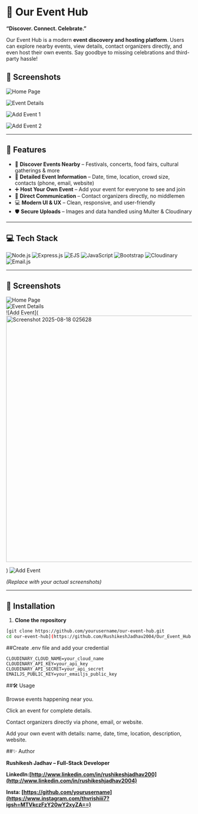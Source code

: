 # 🎉 Our Event Hub

**“Discover. Connect. Celebrate.”**  

Our Event Hub is a modern **event discovery and hosting platform**. Users can explore nearby events, view details, contact organizers directly, and even host their own events. Say goodbye to missing celebrations and third-party hassle!

## 📸 Screenshots

![Home Page](https://github.com/user-attachments/assets/15befd41-6911-4341-bc86-0fdfaf3759e1)  

![Event Details](https://github.com/user-attachments/assets/67c2f2b2-404a-4a2f-a80f-07b275d4ea04)  

![Add Event 1](https://github.com/user-attachments/assets/dc137d1e-ff3e-47f0-8129-d3b26b787dad)  

![Add Event 2](https://github.com/user-attachments/assets/961c8ca5-de32-47a2-a6ce-e2301e912cff)


---

## 🌟 Features

- 🎯 **Discover Events Nearby** – Festivals, concerts, food fairs, cultural gatherings & more  
- 📍 **Detailed Event Information** – Date, time, location, crowd size, contacts (phone, email, website)  
- ➕ **Host Your Own Event** – Add your event for everyone to see and join  
- 🔗 **Direct Communication** – Contact organizers directly, no middlemen  
- 💻 **Modern UI & UX** – Clean, responsive, and user-friendly  
- 🛡 **Secure Uploads** – Images and data handled using Multer & Cloudinary  

---

## 💻 Tech Stack

![Node.js](https://img.shields.io/badge/Node.js-339933?style=for-the-badge&logo=node.js&logoColor=white)
![Express.js](https://img.shields.io/badge/Express.js-000000?style=for-the-badge&logo=express&logoColor=white)
![EJS](https://img.shields.io/badge/EJS-DD0031?style=for-the-badge&logo=ejs&logoColor=white)
![JavaScript](https://img.shields.io/badge/JavaScript-F7DF1E?style=for-the-badge&logo=javascript&logoColor=black)
![Bootstrap](https://img.shields.io/badge/Bootstrap-7952B3?style=for-the-badge&logo=bootstrap&logoColor=white)
![Cloudinary](https://img.shields.io/badge/Cloudinary-0033CC?style=for-the-badge&logo=cloudinary&logoColor=white)
![Email.js](https://img.shields.io/badge/Email.js-FF6F61?style=for-the-badge)

---

## 📸 Screenshots

![Home Page](<img width="1352" height="634" alt="Screenshot 2025-08-18 025324" src="https://github.com/user-attachments/assets/15befd41-6911-4341-bc86-0fdfaf3759e1" />
)  
![Event Details](<img width="1184" height="651" alt="Screenshot 2025-08-18 025358" src="https://github.com/user-attachments/assets/67c2f2b2-404a-4a2f-a80f-07b275d4ea04" />
)  
![Add Event](<img width="1218" height="668" alt="Screenshot 2025-08-18 025628" src="https://github.com/user-attachments/assets/dc137d1e-ff3e-47f0-8129-d3b26b787dad" />

)
![Add Event](<img width="1175" height="676" alt="Screenshot 2025-08-18 025418" src="https://github.com/user-attachments/assets/961c8ca5-de32-47a2-a6ce-e2301e912cff" />
)

*(Replace with your actual screenshots)*

---

## 🚀 Installation

1. **Clone the repository**
```bash
[git clone https://github.com/yourusername/our-event-hub.git
cd our-event-hub](https://github.com/RushikeshJadhav2004/Our_Event_Hub.git)
```
##Create .env file and add your credential
```
CLOUDINARY_CLOUD_NAME=your_cloud_name
CLOUDINARY_API_KEY=your_api_key
CLOUDINARY_API_SECRET=your_api_secret
EMAILJS_PUBLIC_KEY=your_emailjs_public_key

```

##🛠 Usage

Browse events happening near you.

Click an event for complete details.

Contact organizers directly via phone, email, or website.

Add your own event with details: name, date, time, location, description, website.


##✨ Author

**Rushikesh Jadhav – Full-Stack Developer**

**LinkedIn:[http://www.linkedin.com/in/rushikeshjadhav200](http://www.linkedin.com/in/rushikeshjadhav2004)**

**Insta: [https://github.com/yourusername](https://www.instagram.com/thvrishiii7?igsh=MTVkczFzY20wY2xyZA==)**
